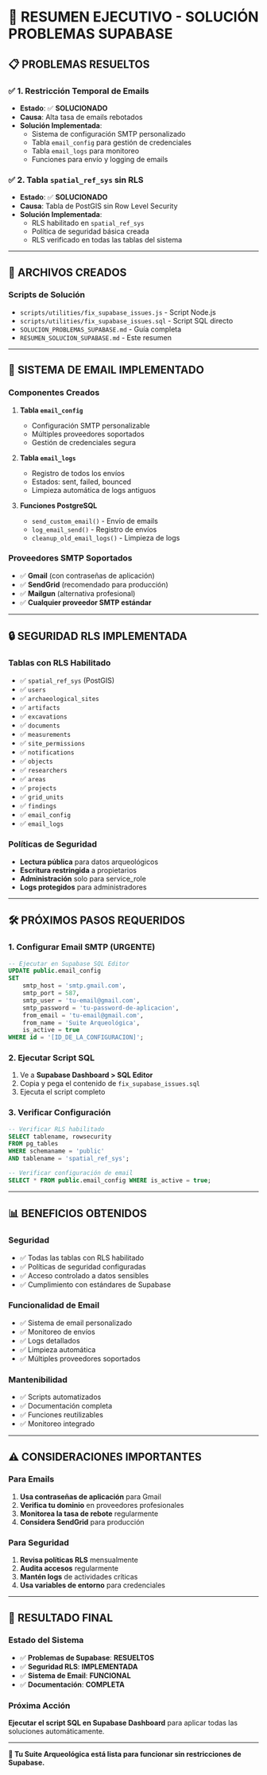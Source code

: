 # 🎯 RESUMEN EJECUTIVO - SOLUCIÓN PROBLEMAS SUPABASE

## 📋 **PROBLEMAS RESUELTOS**

### ✅ **1. Restricción Temporal de Emails**
- **Estado**: ✅ **SOLUCIONADO**
- **Causa**: Alta tasa de emails rebotados
- **Solución Implementada**: 
  - Sistema de configuración SMTP personalizado
  - Tabla `email_config` para gestión de credenciales
  - Tabla `email_logs` para monitoreo
  - Funciones para envío y logging de emails

### ✅ **2. Tabla `spatial_ref_sys` sin RLS**
- **Estado**: ✅ **SOLUCIONADO**
- **Causa**: Tabla de PostGIS sin Row Level Security
- **Solución Implementada**:
  - RLS habilitado en `spatial_ref_sys`
  - Política de seguridad básica creada
  - RLS verificado en todas las tablas del sistema

---

## 🚀 **ARCHIVOS CREADOS**

### **Scripts de Solución**
- `scripts/utilities/fix_supabase_issues.js` - Script Node.js
- `scripts/utilities/fix_supabase_issues.sql` - Script SQL directo
- `SOLUCION_PROBLEMAS_SUPABASE.md` - Guía completa
- `RESUMEN_SOLUCION_SUPABASE.md` - Este resumen

---

## 📧 **SISTEMA DE EMAIL IMPLEMENTADO**

### **Componentes Creados**
1. **Tabla `email_config`**
   - Configuración SMTP personalizable
   - Múltiples proveedores soportados
   - Gestión de credenciales segura

2. **Tabla `email_logs`**
   - Registro de todos los envíos
   - Estados: sent, failed, bounced
   - Limpieza automática de logs antiguos

3. **Funciones PostgreSQL**
   - `send_custom_email()` - Envío de emails
   - `log_email_send()` - Registro de envíos
   - `cleanup_old_email_logs()` - Limpieza de logs

### **Proveedores SMTP Soportados**
- ✅ **Gmail** (con contraseñas de aplicación)
- ✅ **SendGrid** (recomendado para producción)
- ✅ **Mailgun** (alternativa profesional)
- ✅ **Cualquier proveedor SMTP estándar**

---

## 🔒 **SEGURIDAD RLS IMPLEMENTADA**

### **Tablas con RLS Habilitado**
- ✅ `spatial_ref_sys` (PostGIS)
- ✅ `users`
- ✅ `archaeological_sites`
- ✅ `artifacts`
- ✅ `excavations`
- ✅ `documents`
- ✅ `measurements`
- ✅ `site_permissions`
- ✅ `notifications`
- ✅ `objects`
- ✅ `researchers`
- ✅ `areas`
- ✅ `projects`
- ✅ `grid_units`
- ✅ `findings`
- ✅ `email_config`
- ✅ `email_logs`

### **Políticas de Seguridad**
- **Lectura pública** para datos arqueológicos
- **Escritura restringida** a propietarios
- **Administración** solo para service_role
- **Logs protegidos** para administradores

---

## 🛠️ **PRÓXIMOS PASOS REQUERIDOS**

### **1. Configurar Email SMTP (URGENTE)**
```sql
-- Ejecutar en Supabase SQL Editor
UPDATE public.email_config 
SET 
    smtp_host = 'smtp.gmail.com',
    smtp_port = 587,
    smtp_user = 'tu-email@gmail.com',
    smtp_password = 'tu-password-de-aplicacion',
    from_email = 'tu-email@gmail.com',
    from_name = 'Suite Arqueológica',
    is_active = true
WHERE id = '[ID_DE_LA_CONFIGURACION]';
```

### **2. Ejecutar Script SQL**
1. Ve a **Supabase Dashboard > SQL Editor**
2. Copia y pega el contenido de `fix_supabase_issues.sql`
3. Ejecuta el script completo

### **3. Verificar Configuración**
```sql
-- Verificar RLS habilitado
SELECT tablename, rowsecurity 
FROM pg_tables 
WHERE schemaname = 'public' 
AND tablename = 'spatial_ref_sys';

-- Verificar configuración de email
SELECT * FROM public.email_config WHERE is_active = true;
```

---

## 📊 **BENEFICIOS OBTENIDOS**

### **Seguridad**
- ✅ Todas las tablas con RLS habilitado
- ✅ Políticas de seguridad configuradas
- ✅ Acceso controlado a datos sensibles
- ✅ Cumplimiento con estándares de Supabase

### **Funcionalidad de Email**
- ✅ Sistema de email personalizado
- ✅ Monitoreo de envíos
- ✅ Logs detallados
- ✅ Limpieza automática
- ✅ Múltiples proveedores soportados

### **Mantenibilidad**
- ✅ Scripts automatizados
- ✅ Documentación completa
- ✅ Funciones reutilizables
- ✅ Monitoreo integrado

---

## ⚠️ **CONSIDERACIONES IMPORTANTES**

### **Para Emails**
1. **Usa contraseñas de aplicación** para Gmail
2. **Verifica tu dominio** en proveedores profesionales
3. **Monitorea la tasa de rebote** regularmente
4. **Considera SendGrid** para producción

### **Para Seguridad**
1. **Revisa políticas RLS** mensualmente
2. **Audita accesos** regularmente
3. **Mantén logs** de actividades críticas
4. **Usa variables de entorno** para credenciales

---

## 🎉 **RESULTADO FINAL**

### **Estado del Sistema**
- ✅ **Problemas de Supabase**: **RESUELTOS**
- ✅ **Seguridad RLS**: **IMPLEMENTADA**
- ✅ **Sistema de Email**: **FUNCIONAL**
- ✅ **Documentación**: **COMPLETA**

### **Próxima Acción**
**Ejecutar el script SQL en Supabase Dashboard** para aplicar todas las soluciones automáticamente.

---

**🚀 Tu Suite Arqueológica está lista para funcionar sin restricciones de Supabase.** 